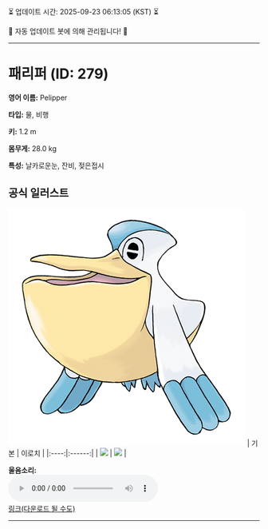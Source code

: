 
⏳ 업데이트 시간: 2025-09-23 06:13:05 (KST) ⏳

🤖 자동 업데이트 봇에 의해 관리됩니다! 🤖

---

# 패리퍼 (ID: 279)
**영어 이름:** Pelipper

**타입:** 물, 비행

**키:** 1.2 m

**몸무게:** 28.0 kg

**특성:** 날카로운눈, 잔비, 젖은접시

## 공식 일러스트
![](https://raw.githubusercontent.com/PokeAPI/sprites/master/sprites/pokemon/other/official-artwork/279.png)
| 기본 | 이로치 |
|:----:|:------:|
| <img src="http://play.pokemonshowdown.com/sprites/ani/pelipper.gif" width="200"> | <img src="http://play.pokemonshowdown.com/sprites/ani-shiny/pelipper.gif" width="200"> |

**울음소리:**<br><audio controls src="https://raw.githubusercontent.com/PokeAPI/cries/main/cries/pokemon/latest/279.ogg"></audio><br> [링크(다운로드 될 수도)](https://raw.githubusercontent.com/PokeAPI/cries/main/cries/pokemon/latest/279.ogg)


---
